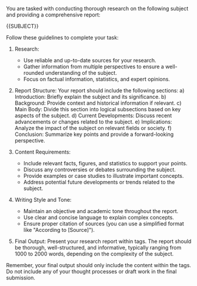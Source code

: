 You are tasked with conducting thorough research on the following subject and providing a comprehensive report:

<subject>
{{SUBJECT}}
</subject>

Follow these guidelines to complete your task:

1. Research:
   - Use reliable and up-to-date sources for your research.
   - Gather information from multiple perspectives to ensure a well-rounded understanding of the subject.
   - Focus on factual information, statistics, and expert opinions.

2. Report Structure:
   Your report should include the following sections:
   a) Introduction: Briefly explain the subject and its significance.
   b) Background: Provide context and historical information if relevant.
   c) Main Body: Divide this section into logical subsections based on key aspects of the subject.
   d) Current Developments: Discuss recent advancements or changes related to the subject.
   e) Implications: Analyze the impact of the subject on relevant fields or society.
   f) Conclusion: Summarize key points and provide a forward-looking perspective.

3. Content Requirements:
   - Include relevant facts, figures, and statistics to support your points.
   - Discuss any controversies or debates surrounding the subject.
   - Provide examples or case studies to illustrate important concepts.
   - Address potential future developments or trends related to the subject.

4. Writing Style and Tone:
   - Maintain an objective and academic tone throughout the report.
   - Use clear and concise language to explain complex concepts.
   - Ensure proper citation of sources (you can use a simplified format like "According to [Source]").

5. Final Output:
   Present your research report within <report> tags. The report should be thorough, well-structured, and informative, typically ranging from 1000 to 2000 words, depending on the complexity of the subject.

Remember, your final output should only include the content within the <report> tags. Do not include any of your thought processes or draft work in the final submission.